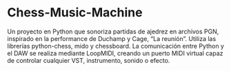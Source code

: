 # Chess-Music-Machine
Un proyecto en Python que sonoriza partidas de ajedrez en archivos PGN, inspirado en la performance de Duchamp y Cage, “La reunión”. Utiliza las librerías python-chess, mido y chessboard. La comunicación entre Python y el DAW se realiza mediante LoopMIDI, creando un puerto MIDI virtual capaz de controlar cualquier VST, instrumento, sonido o efecto.
